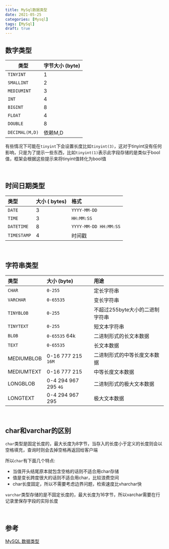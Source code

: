 ```yaml
---
title: MySql数据类型
date: 2021-05-25
categories: [Mysql]
tags: [MySql]
draft: true
---
```


## 数字类型

| 类型           | 字节大小 (byte) |
| -------------- | --------------- |
| `TINYINT`      | 1               |
| `SMALLINT`     | 2               |
| `MEDIUMINT`    | 3               |
| `INT`          | 4               |
| `BIGINT`       | 8               |
| `FLOAT`        | 4               |
| `DOUBLE`       | 8               |
| `DECIMAL(M,D)` | 依赖M,D         |

有些情况下可能在`tinyint`下会设置长度比如`tinyint(3)`，这对于tinyint没有任何影响，只是为了提示一些东西，比如`tinyint(1)`表示此字段存储的是类似于bool值，框架会根据这些提示来将tinyint值转化为bool值

​    

## 时间日期类型

| 类型        | 大小 ( bytes) | 格式                  |
| :---------- | :------------ | :-------------------- |
| `DATE`      | 3             | `YYYY-MM-DD`          |
| `TIME`      | 3             | `HH:MM:SS`            |
| `DATETIME`  | 8             | `YYYY-MM-DD HH:MM:SS` |
| `TIMESTAMP` | 4             | 时间戳                |

​    

## 字符串类型

| 类型       | 大小 (byte)          | 用途                            |
| :--------- | :------------------- | :------------------------------ |
| `CHAR`     | `0-255`              | 定长字符串                      |
| `VARCHAR`  | `0-65535`            | 变长字符串                      |
| `TINYBLOB` | `0-255 `             | 不超过255byte大小的二进制字符串 |
| `TINYTEXT` | `0-255`              | 短文本字符串                    |
| `BLOB`     | `0-65535` 64k        | 二进制形式的长文本数据          |
| `TEXT`     | `0-65535`            | 长文本数据                      |
| MEDIUMBLOB | 0-16 777 215 `16M`   | 二进制形式的中等长度文本数据    |
| MEDIUMTEXT | 0-16 777 215         | 中等长度文本数据                |
| LONGBLOB   | 0-4 294 967 295 `4G` | 二进制形式的极大文本数据        |
| LONGTEXT   | 0-4 294 967 295      | 极大文本数据                    |

​    

## char和varchar的区别

`char`类型是固定长度的，最大长度为8字节，当存入的长度小于定义的长度则会以空格填充，查询时则会去掉空格再返回给客户端

所以`char`有下面几个特点:

- 当值开头结尾原本就包含空格的话则不适合用char存储
- 值是变长跨度很大的话则不适合用char，比较浪费空间
- char长度固定，所以不需要考虑边界问题，检索速度比vharchar快

`varchar`类型存储的是不固定长度的，最大长度为16字节，所以varchar需要在行记录里保存字段的实际长度

​    

## 参考

[MySQL 数据类型](https://www.runoob.com/mysql/mysql-data-types.html)